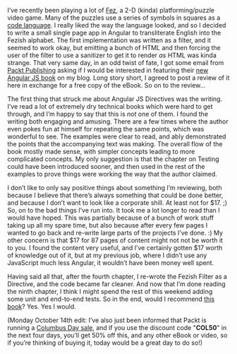 <!--
.. title: Angular JS Directives <small>by Alex Vanston</small>.
.. date: 2013-10-12 17:07:52
.. author: Blake Winton
-->

I’ve recently been playing a lot of [Fez](http://www.fezgame.com/), a 2-D
(kinda) platforming/puzzle video game.  Many of the puzzles use a series of
symbols in squares as a [code language](http://evilwallpaper.co.uk/fez/).  I
really liked the way the language looked, and so I decided to write a small
single page app in Angular to transliterate English into the Fezish alphabet.
The first implementation was written as a filter, and it seemed to work okay,
but emitting a bunch of HTML and then forcing the user of the filter to use a
sanitizer to get it to render _as_ HTML was kinda strange. That very same day,
in an odd twist of fate, I got some email from [Packt
Publishing](http://www.packtpub.com/) asking if I would be interested in
featuring their [new Angular JS book](http://bit.ly/13VlkXc) on my blog.  Long
story short, I agreed to post a review of it here in exchange for a free copy
of the eBook.  So on to the review…

The first thing that struck me about Angular JS Directives was the writing.
I’ve read a lot of extremely dry technical books which were hard to get
through, and I’m happy to say that this is _not_ one of them.  I found the
writing both engaging and amusing.  There are a few times where the author
even pokes fun at himself for repeating the same points, which was wonderful
to see.  The examples were clear to read, and ably demonstrated the points
that the accompanying text was making.  The overall flow of the book mostly
made sense, with simpler concepts leading to more complicated concepts.  My
only suggestion is that the chapter on Testing could have been introduced
sooner, and then used in the rest of the examples to prove things were working
the way that the author claimed.

I don’t like to only say positive things about something I’m reviewing, both
because I believe that there’s always something that could be done better, and
because I don’t want to look like a corporate shill.  At least not for $17.
;)  So, on to the bad things I’ve run into.  It took me a lot longer to read
than I would have hoped.  This was partially because of a bunch of work stuff
taking up all my spare time, but also because after every few pages I wanted
to go back and re-write large parts of the projects I’ve done.  :)  My other
concern is that $17 for 87 pages of content might not not be worth it to you.
I found the content very useful, and I’ve certainly gotten $17 worth of
knowledge out of it, but at my previous job, where I didn’t use any JavaScript
much less Angular, it wouldn’t have been money well spent.

Having said all that, after the fourth chapter, I re-wrote the Fezish Filter
as a Directive, and the code became far cleaner.  And now that I’m done
reading the ninth chapter, I think I might spend the rest of this weekend
adding some unit and end-to-end tests.  So in the end, would I recommend [this
book](http://bit.ly/13VlkXc)? Yes.  Yes I would.

(Monday October 14th edit: I’ve also just been informed that Packt is running a
[Columbus Day sale](http://bit.ly/1bqvB29), and if you use the discount code
"**COL50**" in the next four days, you’ll get 50% off this, and any other eBook
or video, so if you’re thinking of buying it, today would be a great day to do
so!)

